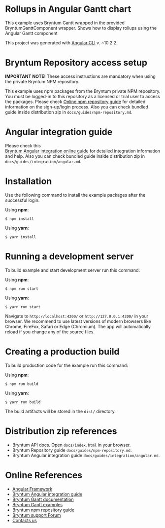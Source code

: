 # Rollups in Angular Gantt chart

This example uses Bryntum Gantt wrapped in the provided BryntumGanttComponent wrapper.
Shows how to display rollups using the Angular Gantt component

This project was generated with [Angular CLI](https://github.com/angular/angular-cli) v.
~10.2.2.

# Bryntum Repository access setup

**IMPORTANT NOTE!** These access instructions are mandatory when using the private Bryntum NPM repository.

This example uses npm packages from the Bryntum private NPM repository. You must be logged-in to this repository as a
licensed or trial user to access the packages. Please
check [Online npm repository guide](https://bryntum.com/docs/gantt/guide/Gantt/npm-repository) for detailed information
on the sign-up/login process. Also you can check bundled guide inside distribution zip
in `docs/guides/npm-repository.md`.

# Angular integration guide

Please check this  
[Bryntum Angular integration online guide](https://bryntum.com/docs/gantt/guide/Gantt/integration/angular) for
detailed integration information and help. Also you can check bundled guide inside distribution zip
in `docs/guides/integration/angular.md`.

# Installation

Use the following command to install the example packages after the successful login.

Using **npm**:

```shell
$ npm install
```

Using **yarn**:

```shell
$ yarn install
```

# Running a development server

To build example and start development server run this command:

Using **npm**:

```shell
$ npm run start
```

Using **yarn**:

```shell
$ yarn run start
```

Navigate to `http://localhost:4200/` or `http://127.0.0.1:4200/` in your browser. We recommend to use latest versions of
modern browsers like Chrome, FireFox, Safari or Edge (Chromium). The app will automatically reload if you change any of
the source files.

# Creating a production build

To build production code for the example run this command:

Using **npm**:

```shell
$ npm run build
```

Using **yarn**:

```shell
$ yarn run build
```

The build artifacts will be stored in the `dist/` directory.

# Distribution zip references

* Bryntum API docs. Open `docs/index.html` in your browser.
* Bryntum Repository guide `docs/guides/npm-repository.md`.
* Bryntum Angular integration guide `docs/guides/integration/angular.md`.

# Online References

* [Angular Framework](https://angular.io)
* [Bryntum Angular integration guide](https://bryntum.com/docs/gantt/guide/Gantt/integration/angular)
* [Bryntum Gantt documentation](https://bryntum.com/docs/gantt/)
* [Bryntum Gantt examples](https://bryntum.com/examples/gantt/)
* [Bryntum npm repository guide](https://bryntum.com/docs/gantt/guide/Gantt/npm-repository)
* [Bryntum support Forum](https://bryntum.com/forum/)
* [Contacts us](https://bryntum.com/contact/)
